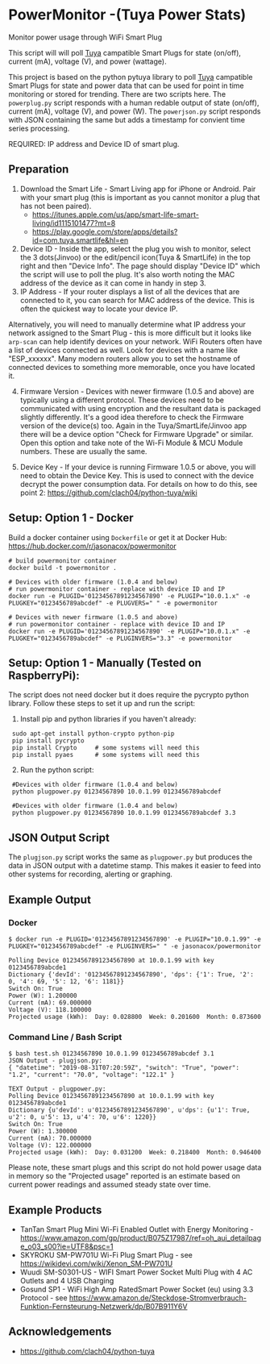 # PowerMonitor -(Tuya Power Stats)
Monitor power usage through WiFi Smart Plug

This script will will poll [Tuya](https://en.tuya.com/) campatible Smart Plugs for state (on/off), current (mA), voltage (V), and power (wattage).  

This project is based on the python pytuya library to poll [Tuya](https://en.tuya.com/) campatible Smart Plugs for state and power data that can be used for point in time monitoring or stored for trending.  There are two scripts here. The `powerplug.py` script responds with a human redable output of state (on/off), current (mA), voltage (V), and power (W).  The `powerjson.py` script responds with JSON containing the same but adds a timestamp for convient time series processing.

REQUIRED: IP address and Device ID of  smart plug.

## Preparation
1. Download the Smart Life - Smart Living app for iPhone or Android. Pair with your smart plug (this is important as you cannot monitor a plug that has not been paired).  
	* https://itunes.apple.com/us/app/smart-life-smart-living/id1115101477?mt=8
	* https://play.google.com/store/apps/details?id=com.tuya.smartlife&hl=en
2. Device ID - Inside the app, select the plug you wish to monitor, select the 3 dots(Jinvoo) or the edit/pencil icon(Tuya & SmartLife) in the top right and then "Device Info".  The page should display "Device ID" which the script will use to poll the plug. It's also worth noting the MAC address of the device as it can come in handy in step 3.
3. IP Address - If your router displays a list of all the devices that are connected to it, you can search for MAC address of the device. This is often the quickest way to locate your device IP.

Alternatively, you will need to manually determine what IP address your network assigned to the Smart Plug - this is more difficult but it looks like `arp-scan` can help identify devices on your network.  WiFi Routers often have a list of devices connected as well. Look for devices with a name like "ESP_xxxxxx". Many modern routers allow you to set the hostname of connected devices to something more memorable, once you have located it.

4. Firmware Version - Devices with newer firmware (1.0.5 and above) are typically using a different protocol. These devices need to be communicated with using encryption and the resultant data is packaged slightly differently. It's a good idea therefore to check the Firmware version of the device(s) too. Again in the Tuya/SmartLife/Jinvoo app there will be a device option "Check for Firmware Upgrade" or similar. Open this option and take note of the Wi-Fi Module & MCU Module numbers. These are usually the same.

5. Device Key - If your device is running Firmware 1.0.5 or above, you will need to obtain the Device Key. This is used to connect with the device  decrypt the power consumption data. For details on how to do this, see point 2: https://github.com/clach04/python-tuya/wiki 


## Setup: Option 1 - Docker

Build a docker container using `Dockerfile` or get it at Docker Hub: https://hub.docker.com/r/jasonacox/powermonitor
```
# build powermonitor container
docker build -t powermonitor .

# Devices with older firmware (1.0.4 and below)
# run powermonitor container - replace with device ID and IP 
docker run -e PLUGID='01234567891234567890' -e PLUGIP="10.0.1.x" -e PLUGKEY="0123456789abcdef" -e PLUGVERS=" " -e powermonitor

# Devices with newer firmware (1.0.5 and above)
# run powermonitor container - replace with device ID and IP 
docker run -e PLUGID='01234567891234567890' -e PLUGIP="10.0.1.x" -e PLUGKEY="0123456789abcdef" -e PLUGINVERS="3.3" -e powermonitor
```

## Setup: Option 1 - Manually (Tested on RaspberryPi):  

The script does not need docker but it does require the pycrypto python library. Follow these steps to set it up and run the script:

1. Install pip and python libraries if you haven't already:

```
 sudo apt-get install python-crypto python-pip		
 pip install pycrypto
 pip install Crypto		# some systems will need this
 pip install pyaes		# some systems will need this
```

2. Run the python script:
```
 #Devices with older firmware (1.0.4 and below)
 python plugpower.py 01234567890 10.0.1.99 0123456789abcdef
```

```
 #Devices with older firmware (1.0.4 and below)
 python plugpower.py 01234567890 10.0.1.99 0123456789abcdef 3.3
```

## JSON Output Script
The `plugjson.py` script works the same as `plugpower.py` but produces the data in JSON output with a datetime stamp.  This makes it easier to feed into other systems for recording, alerting or graphing.

## Example Output
### Docker
```
$ docker run -e PLUGID='01234567891234567890' -e PLUGIP="10.0.1.99" -e PLUGKEY="0123456789abcdef" -e PLUGINVERS=" " -e jasonacox/powermonitor

Polling Device 01234567891234567890 at 10.0.1.99 with key 0123456789abcde1
Dictionary {'devId': '01234567891234567890', 'dps': {'1': True, '2': 0, '4': 69, '5': 12, '6': 1181}}
Switch On: True
Power (W): 1.200000
Current (mA): 69.000000
Voltage (V): 118.100000
Projected usage (kWh):  Day: 0.028800  Week: 0.201600  Month: 0.873600
```

### Command Line / Bash Script
```
$ bash test.sh 01234567890 10.0.1.99 0123456789abcdef 3.1
JSON Output - plugjson.py:
{ "datetime": "2019-08-31T07:20:59Z", "switch": "True", "power": "1.2", "current": "70.0", "voltage": "122.1" }

TEXT Output - plugpower.py:
Polling Device 01234567891234567890 at 10.0.1.99 with key 0123456789abcde1
Dictionary {u'devId': u'01234567891234567890', u'dps': {u'1': True, u'2': 0, u'5': 13, u'4': 70, u'6': 1220}}
Switch On: True
Power (W): 1.300000
Current (mA): 70.000000
Voltage (V): 122.000000
Projected usage (kWh):  Day: 0.031200  Week: 0.218400  Month: 0.946400
```

Please note, these smart plugs and this script do not hold power usage data in memory so the "Projected usage" reported is an estimate based on current power readings and assumed steady state over time. 

## Example Products 
* TanTan Smart Plug Mini Wi-Fi Enabled Outlet with Energy Monitoring - https://www.amazon.com/gp/product/B075Z17987/ref=oh_aui_detailpage_o03_s00?ie=UTF8&psc=1
* SKYROKU SM-PW701U Wi-Fi Plug Smart Plug - see https://wikidevi.com/wiki/Xenon_SM-PW701U
* Wuudi SM-S0301-US - WIFI Smart Power Socket Multi Plug with 4 AC Outlets and 4 USB Charging
* Gosund SP1 - WiFi High Amp RatedSmart Power Socket (eu) using 3.3 Protocol - see https://www.amazon.de/Steckdose-Stromverbrauch-Funktion-Fernsteurung-Netzwerk/dp/B07B911Y6V


## Acknowledgements

* https://github.com/clach04/python-tuya

